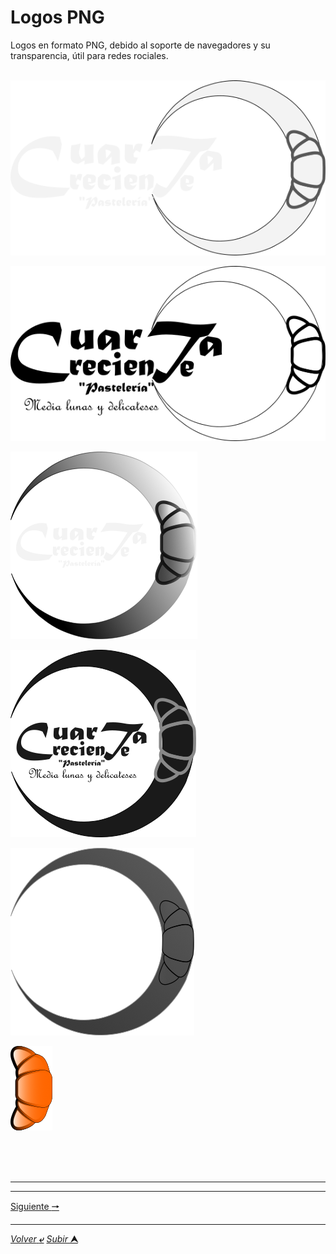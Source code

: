 # Logos PNG

Logos en formato PNG, debido al soporte de navegadores y su transparencia, útil para redes rociales.
<br>
<br>

![](LogoCuartaCrecienteBlanca.png)

![](LogoCuartaCrecienteNegra2.png)

![](LogoCuartaCrecienteBlancaSombreada.png)

![](LogoCuartaCrecienteNegra1.png)

![](LogoCuartaCrecienteBlancaGrisTransparente.png)

![](MediaLuna.png)

<br>
<br>
<br>

---
---

[Siguiente **&#129042;**](/HTML/Media/svg/README.md "SVG")

---
[*Volver* **&ldca;**](/HTML/README.md "Ir a Readme") [*Subir* **&#11165;**](# "Ir al título")